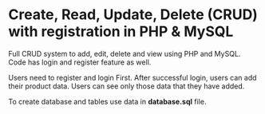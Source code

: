 Create, Read, Update, Delete (CRUD) with registration in PHP & MySQL
========

Full CRUD system to add, edit, delete and view using PHP and MySQL. Code has login and register feature as well. 

Users need to register and login First. After successful login, users can add their product data. Users can see only those data that they have added.

To create database and tables use data in **database.sql** file.

